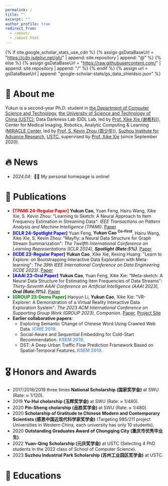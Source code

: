 ```yaml
---
permalink: /
title: ""
excerpt: ""
author_profile: true
redirect_from: 
  - /about/
  - /about.html
---
```


{% if site.google_scholar_stats_use_cdn %}
{% assign gsDataBaseUrl = "https://cdn.jsdelivr.net/gh/" | append: site.repository | append: "@" %}
{% else %}
{% assign gsDataBaseUrl = "https://raw.githubusercontent.com/" | append: site.repository | append: "/" %}
{% endif %}
{% assign url = gsDataBaseUrl | append: "google-scholar-stats/gs_data_shieldsio.json" %}
# 👦 About me
<span class='anchor' id='about-me'></span>
Yukun is a second-year Ph.D. student in [the Department of Computer Science and Technology](https://cs.ustc.edu.cn/main.htm), [the University of Science and Technology of China (USTC)](https://www.ustc.edu.cn/); Data Darkness Lab (DDL Lab, led by [Prof. Xike Xie (谢希科)](http://staff.ustc.edu.cn/~xkxie/index.html)), Center for Medical Imaging, Robotics,
Analytic Computing & Learning ([MIRACLE Center](https://miracle.ustc.edu.cn/main.htm), led by [Prof. S. Kevin Zhou (周少华)](https://bme.ustc.edu.cn/2021/1115/c28129a532912/page.htm)), [Suzhou Institute for Advance Research](https://sz.ustc.edu.cn/index.html), [USTC](https://www.ustc.edu.cn/), supervised by [Prof. Xike Xie](http://staff.ustc.edu.cn/~xkxie/index.html) (since September 2020). 

# 🔥 News
<span class='anchor' id='-news'></span>
- *2024.04*: &nbsp;🎉🎉 My personal homepage is online!

# 📝 Publications 
<span class='anchor' id='-publications'></span>
- <span style="color:red;">**\[TPAMI 24-Regular Paper\]**</span> **Yukun Cao**, Yuan Feng, Hairu Wang, Xike Xie, S. Kevin Zhou: "Learning to Sketch: A Neural Approach to Item Frequency Estimation in Streaming Data": *IEEE Transactions on Pattern Analysis and Machine Intelligence (TPAMI)*. [Paper](https://ieeexplore.ieee.org/document/10499867)
- <span style="color:blue;">**\[ICLR 24-Spotlight Paper\]**</span> Yuan Feng, **Yukun Cao <sup>Co-First</sup>**, Hairu Wang, Xike Xie, S. Kevin Zhou: "Mayfly: a Neural Data Structure for Graph Stream Summarization": *The Twelfth International Conference on Learning Representations (ICLR 2024), __Spotlight (Rate:5%)__*. [Paper](https://openreview.net/pdf?id=n7Sr8SW4bn)
- <span style="color:blue;">**\[ICDE 23-Regular Paper\]**</span> **Yukun Cao**, Xike Xie, Kexing Huang: "Learn to Explore: on Bootstrapping Interactive Data Exploration with Meta-learning": *The 39th IEEE International Conference on Data Engineering (ICDE 2023)*. [Paper](https://ieeexplore.ieee.org/document/10184532)
- <span style="color:blue;">**\[AAAI 23-Oral Paper\]**</span> **Yukun Cao**, Yuan Feng, Xike Xie: "Meta-sketch: A Neural Data Structure for Estimating Item Frequencies of Data Streams": *Thirty-Seventh AAAI Conference on Artificial Intelligence (AAAI 2023), __Oral (Rate:11%)__*. [Paper](https://ojs.aaai.org/index.php/AAAI/article/view/25846)
- <span style="color:green;">**\[GROUP 23-Demo Paper\]**</span> Haoyun Li, **Yukun Cao**, Xike Xie: "VR-Explorer: A Demonstration of a Virtual Reality Interactive Data Exploration System": *The 2023 ACM International Conference on Supporting Group Work (GROUP 2023), Companion*. [Paper](https://dl.acm.org/doi/abs/10.1145/3565967.3570976), [Project Site](https://dataexplorevr.github.io/)
- **Earlier collaborative papers**:
    - Exploring Semantic Change of Chinese Word Using Crawled Web Data. <span style="color:CornflowerBlue;"> **ICWE 2019**</span>.
    - Social-Aware and Sequential Embedding for Cold-Start Recommendation.<span style="color:CornflowerBlue;"> **KSEM 2019**</span>.
    - DST: A Deep Urban Traffic Flow Prediction Framework Based on Spatial-Temporal Features. <span style="color:CornflowerBlue;"> **KSEM 2019**</span>.



# 🎖 Honors and Awards
- 2017/2018/2019 three times **National Scholarship (国家奖学金)** at SWU (Rate: $\approx$ 1/120).
- 2019 **Yu-Hui cholarship (玉辉奖学金)** at SWU (Rate: $\approx$ 1/480).
- 2020 **Pin-Sheng cholarship (品胜奖学金)** at SWU (Rate: $\approx$ 1/480).
- 2020 **Scholarship of Gratitude to Chinese Modern and Contemporary Scientists (感恩中国近现代科学家奖学金)** (Targeting 985/211 project Universities in Western China, each university has only 10 students).
- 2020 **Outstanding Graduates Award of Chongqing City (重庆市优秀毕业生)**.
- 2022 **Yuan-Qing Scholarship (元庆奖学金)** at USTC (Selecting 4 PhD students in the 2022 class of School of Computer Science).
- 2023 **Suzhou Industrial Park Scholarship (苏州工业园区奖学金)** at USTC. 


# 📖 Educations


